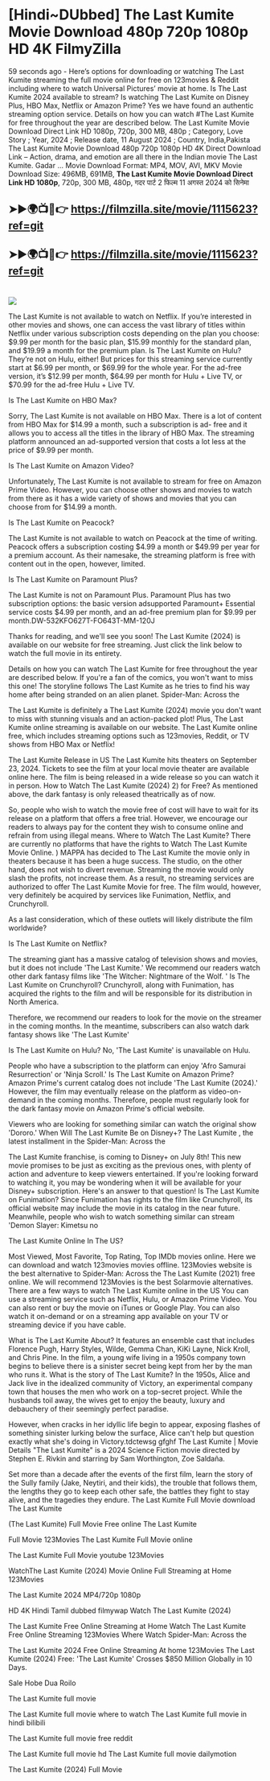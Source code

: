 # [Hindi~DUbbed] The Last Kumite Movie Download 480p 720p 1080p HD 4K FilmyZilla


59 seconds ago - Here’s options for downloading or watching The Last Kumite streaming the full movie online for free on 123movies & Reddit including where to watch Universal Pictures’ movie at home. Is The Last Kumite 2024 available to stream? Is watching The Last Kumite on Disney Plus, HBO Max, Netflix or Amazon Prime? Yes we have found an authentic streaming option service. Details on how you can watch #The Last Kumite for free throughout the year are described below. The Last Kumite Movie Download Direct Link HD 1080p, 720p, 300 MB, 480p ; Category, Love Story ; Year, 2024 ; Release date, 11 August 2024 ; Country, India,Pakista The Last Kumite Movie Download 480p 720p 1080p HD 4K Direct Download Link – Action, drama, and emotion are all there in the Indian movie The Last Kumite. Gadar ...
Movie Download Format: MP4, MOV, AVI, MKV
Movie Download Size: 496MB, 691MB, **The Last Kumite Movie Download Direct Link HD 1080p**, 720p, 300 MB, 480p, गदर पार्ट 2 फिल्म 11 अगस्त 2024 को सिनेमा

## ➤►🌍📺📱👉   https://filmzilla.site/movie/1115623?ref=git

## ➤►🌍📺📱👉   https://filmzilla.site/movie/1115623?ref=git

#

<img src="https://image.tmdb.org/t/p/w780//g5Ha2DhXIuxsUl4gaDnbw3jOAlo.jpg" />

The Last Kumite is not available to watch on Netflix. If you’re interested in other movies and shows, one can access the vast library of titles within Netflix under various subscription costs depending on the plan you choose: $9.99 per month for the basic plan, $15.99 monthly for the standard plan, and $19.99 a month for the premium plan. Is The Last Kumite on Hulu? They’re not on Hulu, either! But prices for this streaming service currently start at $6.99 per month, or $69.99 for the whole year. For the ad-free version, it’s $12.99 per month, $64.99 per month for Hulu + Live TV, or $70.99 for the ad-free Hulu + Live TV.

Is The Last Kumite on HBO Max?

Sorry, The Last Kumite is not available on HBO Max. There is a lot of content from HBO Max for $14.99 a month, such a subscription is ad- free and it allows you to access all the titles in the library of HBO Max. The streaming platform announced an ad-supported version that costs a lot less at the price of $9.99 per month.

Is The Last Kumite on Amazon Video?

Unfortunately, The Last Kumite is not available to stream for free on Amazon Prime Video. However, you can choose other shows and movies to watch from there as it has a wide variety of shows and movies that you can choose from for $14.99 a month.

Is The Last Kumite on Peacock?

The Last Kumite is not available to watch on Peacock at the time of writing. Peacock offers a subscription costing $4.99 a month or $49.99 per year for a premium account. As their namesake, the streaming platform is free with content out in the open, however, limited.

Is The Last Kumite on Paramount Plus?

The Last Kumite is not on Paramount Plus. Paramount Plus has two subscription options: the basic version adsupported Paramount+ Essential service costs $4.99 per month, and an ad-free premium plan for $9.99 per month.DW-532KFO627T-FO643T-MM-120J

Thanks for reading, and we'll see you soon! The Last Kumite (2024) is available on our website for free streaming. Just click the link below to watch the full movie in its entirety.

Details on how you can watch The Last Kumite for free throughout the year are described below. If you're a fan of the comics, you won't want to miss this one! The storyline follows The Last Kumite as he tries to find his way home after being stranded on an alien planet. Spider-Man: Across the

The Last Kumite is definitely a The Last Kumite (2024) movie you don't want to miss with stunning visuals and an action-packed plot! Plus, The Last Kumite online streaming is available on our website. The Last Kumite online free, which includes streaming options such as 123movies, Reddit, or TV shows from HBO Max or Netflix!

The Last Kumite Release in US The Last Kumite hits theaters on September 23, 2024. Tickets to see the film at your local movie theater are available online here. The film is being released in a wide release so you can watch it in person. How to Watch The Last Kumite (2024) 2) for Free? As mentioned above, the dark fantasy is only released theatrically as of now.

So, people who wish to watch the movie free of cost will have to wait for its release on a platform that offers a free trial. However, we encourage our readers to always pay for the content they wish to consume online and refrain from using illegal means. Where to Watch The Last Kumite? There are currently no platforms that have the rights to Watch The Last Kumite Movie Online. ) MAPPA has decided to The Last Kumite the movie only in theaters because it has been a huge success. The studio, on the other hand, does not wish to divert revenue. Streaming the movie would only slash the profits, not increase them. As a result, no streaming services are authorized to offer The Last Kumite Movie for free. The film would, however, very definitely be acquired by services like Funimation, Netflix, and Crunchyroll.

As a last consideration, which of these outlets will likely distribute the film worldwide?

Is The Last Kumite on Netflix?

The streaming giant has a massive catalog of television shows and movies, but it does not include 'The Last Kumite.' We recommend our readers watch other dark fantasy films like 'The Witcher: Nightmare of the Wolf. ' Is The Last Kumite on Crunchyroll? Crunchyroll, along with Funimation, has acquired the rights to the film and will be responsible for its distribution in North America.

Therefore, we recommend our readers to look for the movie on the streamer in the coming months. In the meantime, subscribers can also watch dark fantasy shows like 'The Last Kumite'

Is The Last Kumite on Hulu? No, 'The Last Kumite' is unavailable on Hulu.

People who have a subscription to the platform can enjoy 'Afro Samurai Resurrection' or 'Ninja Scroll.' Is The Last Kumite on Amazon Prime? Amazon Prime's current catalog does not include 'The Last Kumite (2024).' However, the film may eventually release on the platform as video-on-demand in the coming months. Therefore, people must regularly look for the dark fantasy movie on Amazon Prime's official website.

Viewers who are looking for something similar can watch the original show 'Dororo.' When Will The Last Kumite Be on Disney+? The Last Kumite , the latest installment in the Spider-Man: Across the

The Last Kumite franchise, is coming to Disney+ on July 8th! This new movie promises to be just as exciting as the previous ones, with plenty of action and adventure to keep viewers entertained. If you're looking forward to watching it, you may be wondering when it will be available for your Disney+ subscription. Here's an answer to that question! Is The Last Kumite on Funimation? Since Funimation has rights to the film like Crunchyroll, its official website may include the movie in its catalog in the near future. Meanwhile, people who wish to watch something similar can stream 'Demon Slayer: Kimetsu no

The Last Kumite Online In The US?

Most Viewed, Most Favorite, Top Rating, Top IMDb movies online. Here we can download and watch 123movies movies offline. 123Movies website is the best alternative to Spider-Man: Across the The Last Kumite (2021) free online. We will recommend 123Movies is the best Solarmovie alternatives. There are a few ways to watch The Last Kumite online in the US You can use a streaming service such as Netflix, Hulu, or Amazon Prime Video. You can also rent or buy the movie on iTunes or Google Play. You can also watch it on-demand or on a streaming app available on your TV or streaming device if you have cable.

What is The Last Kumite About? It features an ensemble cast that includes Florence Pugh, Harry Styles, Wilde, Gemma Chan, KiKi Layne, Nick Kroll, and Chris Pine. In the film, a young wife living in a 1950s company town begins to believe there is a sinister secret being kept from her by the man who runs it. What is the story of The Last Kumite? In the 1950s, Alice and Jack live in the idealized community of Victory, an experimental company town that houses the men who work on a top-secret project. While the husbands toil away, the wives get to enjoy the beauty, luxury and debauchery of their seemingly perfect paradise.

However, when cracks in her idyllic life begin to appear, exposing flashes of something sinister lurking below the surface, Alice can't help but question exactly what she's doing in Victory.tdctewsg gfghf The Last Kumite | Movie Details "The Last Kumite" is a 2024 Science Fiction movie directed by Stephen E. Rivkin and starring by Sam Worthington, Zoe Saldaña.

Set more than a decade after the events of the first film, learn the story of the Sully family (Jake, Neytiri, and their kids), the trouble that follows them, the lengths they go to keep each other safe, the battles they fight to stay alive, and the tragedies they endure. The Last Kumite Full Movie download The Last Kumite

(The Last Kumite) Full Movie Free online The Last Kumite

Full Movie 123Movies The Last Kumite Full Movie online

The Last Kumite Full Movie youtube 123Movies

WatchThe Last Kumite (2024) Movie Online Full Streaming at Home 123Movies

The Last Kumite 2024 MP4/720p 1080p

HD 4K Hindi Tamil dubbed filmywap Watch The Last Kumite (2024)

The Last Kumite Free Online Streaming at Home Watch The Last Kumite Free Online Streaming 123Movies Where Watch Spider-Man: Across the

The Last Kumite 2024 Free Online Streaming At home 123Movies The Last Kumite (2024) Free: 'The Last Kumite' Crosses $850 Million Globally in 10 Days.

Sale Hobe Dua Roilo

The Last Kumite full movie

The Last Kumite full movie where to watch The Last Kumite full movie in hindi bilibili

The Last Kumite full movie free reddit

The Last Kumite full movie hd The Last Kumite full movie dailymotion

The Last Kumite (2024) Full Movie